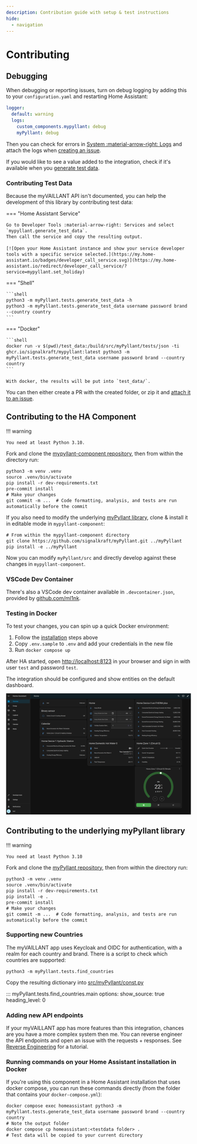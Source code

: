 ```yaml
---
description: Contribution guide with setup & test instructions
hide:
  - navigation
---
```


# Contributing

## Debugging

When debugging or reporting issues, turn on debug logging by adding this to your `configuration.yaml`
and restarting Home Assistant:

```yaml
logger:
  default: warning
  logs:
    custom_components.mypyllant: debug
    myPyllant: debug
```

Then you can check for errors in [System :material-arrow-right: Logs](https://my.home-assistant.io/redirect/logs/)
and attach the logs when [creating an issue](https://github.com/signalkraft/mypyllant-component/issues/new?assignees=&labels=&projects=&template=bug_report.md&title=).

If you would like to see a value added to the integration, check if it's available when you [generate test data](#contributing-test-data).


### Contributing Test Data

Because the myVAILLANT API isn't documented, you can help the development of this library by contributing test data:

=== "Home Assistant Service"

    Go to Developer Tools :material-arrow-right: Services and select `mypyllant.generate_test_data`.
    Then call the service and copy the resulting output.

    [![Open your Home Assistant instance and show your service developer tools with a specific service selected.](https://my.home-assistant.io/badges/developer_call_service.svg)](https://my.home-assistant.io/redirect/developer_call_service/?service=mypyllant.set_holiday)

=== "Shell"

    ```shell
    python3 -m myPyllant.tests.generate_test_data -h
    python3 -m myPyllant.tests.generate_test_data username password brand --country country
    ```

=== "Docker"

    ```shell
    docker run -v $(pwd)/test_data:/build/src/myPyllant/tests/json -ti ghcr.io/signalkraft/mypyllant:latest python3 -m myPyllant.tests.generate_test_data username password brand --country country
    ```
    
    With docker, the results will be put into `test_data/`.

You can then either create a PR with the created folder, or zip it
and [attach it to an issue](https://github.com/signalkraft/myPyllant/issues/new/choose).

## Contributing to the HA Component

!!! warning

    You need at least Python 3.10.

Fork and clone the [mypyllant-component repository](https://github.com/signalkraft/mypyllant-component), then from
within the directory run:

```shell
python3 -m venv .venv
source .venv/bin/activate
pip install -r dev-requirements.txt
pre-commit install
# Make your changes
git commit -m ...  # Code formatting, analysis, and tests are run automatically before the commit
```

If you also need to modify the underlying [myPyllant library](https://github.com/signalkraft/mypyllant),
clone & install it in editable mode in `mypyllant-component`:

```shell
# From within the mypyllant-component directory
git clone https://github.com/signalkraft/myPyllant.git ../myPyllant
pip install -e ../myPyllant
```

Now you can modify `myPyllant/src` and directly develop against these changes in `mypyllant-component`.

### VSCode Dev Container

There's also a VSCode dev container available in `.devcontainer.json`, provided
by [github.com/ml1nk](https://github.com/ml1nk).

### Testing in Docker

To test your changes, you can spin up a quick Docker environment:

1. Follow the [installation](#contributing-to-the-ha-component) steps above
2. Copy `.env.sample` to `.env` and add your credentials in the new file
3. Run `docker compose up`

After HA started, open [http://localhost:8123](http://localhost:8123) in your browser and sign in with user `test` and
password `test`.

The integration should be configured and show entities on the default dashboard.

![Default Dashboard Screenshot](assets/default-dashboard.png)

## Contributing to the underlying myPyllant library

!!! warning

    You need at least Python 3.10

Fork and clone the [myPyllant repository](https://github.com/signalkraft/myPyllant), then from within the directory run:

```shell
python3 -m venv .venv
source .venv/bin/activate
pip install -r dev-requirements.txt
pip install -e .
pre-commit install
# Make your changes
git commit -m ...  # Code formatting, analysis, and tests are run automatically before the commit
```

### Supporting new Countries

The myVAILLANT app uses Keycloak and OIDC for authentication, with a realm for each country and brand.
There is a script to check which countries are supported:

```shell
python3 -m myPyllant.tests.find_countries
```

Copy the resulting dictionary
into [src/myPyllant/const.py](https://github.com/signalkraft/myPyllant/blob/main/src/myPyllant/const.py)

::: myPyllant.tests.find_countries.main
    options:
        show_source: true
        heading_level: 0

### Adding new API endpoints

If your myVAILLANT app has more features than this integration, chances are you have a more complex system then me.
You can reverse engineer the API endpoints and open an issue with the requests + responses.
See [Reverse Engineering](3-reverse-engineering.md) for a tutorial.

### Running commands on your Home Assistant installation in Docker

If you're using this component in a Home Assistant installation that uses docker compose, you can run these commands
directly (from the folder that contains your `docker-compose.yml`):

```shell
docker compose exec homeassistant python3 -m myPyllant.tests.generate_test_data username password brand --country country
# Note the output folder
docker compose cp homeassistant:<testdata folder> .
# Test data will be copied to your current directory
```